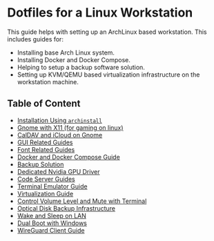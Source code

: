 # Dotfiles for a Linux Workstation

This guide helps with setting up an ArchLinux based workstation.
This includes guides for:
- Installing base Arch Linux system.
- Installing Docker and Docker Compose.
- Helping to setup a backup software solution.
- Setting up KVM/QEMU based virtualization infrastructure on the workstation machine.

## Table of Content

- [Installation Using `archinstall`](archinstall/README.md)
- [Gnome with X11 (for gaming on linux)](guides/GnomeWithX11.md)
- [CalDAV and iCloud on Gnome](guides/CalDAVwithIcloudForGnome.md)
- [GUI Related Guides](guides/GuiRelated.md)
- [Font Related Guides](guides/Fonts.md)
- [Docker and Docker Compose Guide](guides/Docker.md)
- [Backup Solution](guides/Backup.md)
- [Dedicated Nvidia GPU Driver](guides/NvidiaGPU.md)
- [Code Server Guides](codeserver/README.md)
- [Terminal Emulator Guide](guides/WebTerminalEmulator.md)
- [Virtualization Guide](guides/Virtualization.md)
- [Control Volume Level and Mute with Terminal](guides/AudioControlViaTerminal.md)
- [Optical Disk Backup Infrastructure](guides/K3b.md)
- [Wake and Sleep on LAN](guides/WakeAndSleepOnLAN.md)
- [Dual Boot with Windows](guides/DualBootWithWindows.md)
- [WireGuard Client Guide](guides/WireGuardClient.md)

